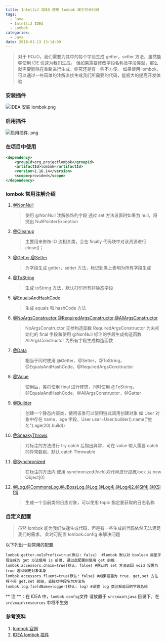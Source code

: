 ```yaml
---
title: IntelliJ IDEA 使用 lombok 减少冗长代码
tags:
  - Java
  - IntelliJ IDEA
  - Lombok
categories:
  - Java
date: 2018-01-13 13:14:00
---
```

> 对于 POJO，我们需要为其中的每个字段生成 getter，setter 方法，虽然能够使用 IDE 快速为我们生成。 但如果需要修改字段名称及字段类型，那么就需要删除在重新进行生成，终究还是有一些不方便。 如果使用 lombok，可以通过一些简单的注解直接生成我们所需要的代码，能极大的提高开发体验

### 安装插件
![IDEA 安装 lombok.png](/images/IntelliJ-IDEA-使用-lombok-减少冗长代码/IDEA安装lombok.png)
### 启用插件
![启用插件. png](/images/IntelliJ-IDEA-使用-lombok-减少冗长代码/启用插件.png)
### 在项目中使用
```xml
<dependency>
    <groupId>org.projectlombok</groupId>
    <artifactId>lombok</artifactId>
    <version>1.16.14</version>
    <scope>provided</scope>
</dependency>
```
### lombok 常用注解介绍
1. [@NonNull](https://projectlombok.org/features/NonNull.html)
    > 使用 @NonNull 注解修饰的字段 通过 set 方法设置时如果为 null，将抛出 NullPointerException

2. [@Cleanup](https://projectlombok.org/features/Cleanup.html)
    > 主要用来修饰 IO 流相关类，会在 finally 代码块中对该资源进行 close()；

3. [@Getter,@Setter](https://projectlombok.org/features/GetterSetter.html)
    > 为字段生成 getter，setter 方法，标记到类上表明为所有字段生成

4. [@ToString](https://projectlombok.org/features/ToString.html)
    > 生成 toString 方法，默认打印所有非静态字段

5. [@EqualsAndHashCode](https://projectlombok.org/features/EqualsAndHashCode.html)
    > 生成 equals 和 hashCode 方法

6. [@NoArgsConstructor,@RequiredArgsConstructor,@AllArgsConstructor](https://projectlombok.org/features/Constructor.html)
    > NoArgsConstructor 无参构造函数
    > RequiredArgsConstructor 为未初始化的 final 字段和使用 @NonNull 标注的字段生成构造函数
    > AllArgsConstructor 为所有字段生成构造函数
7. [@Data](https://projectlombok.org/features/Data.html)
    > 相当于同时使用 @Getter，@Setter，@ToString，@EqualsAndHashCode，@RequiredArgsConstructor
8. [@Value](https://projectlombok.org/features/Value.html)
    > 使用后，类将使用 final 进行修饰，同时使用 @ToString，@EqualsAndHashCode，@AllArgsConstructor，@Getter

9. [@Builder](https://projectlombok.org/features/Builder.html)
    > 创建一个静态内部类，使用该类可以使用链式调用创建对象
    > 如 User 对象中存在 name，age 字段，User user=User.builder().name("姓名").age(20).build()
10. [@SneakyThrows](https://projectlombok.org/features/SneakyThrows.html)
    > 对标注的方法进行 try catch 后抛出异常，可在 value 输入需要 catch 的异常数组，默认 catch Throwable

11. [@Synchronized](https://projectlombok.org/features/Synchronized.html)
    > 在标注的方法内 使用 synchronized($lock) {} 对代码进行包裹 ,$lock 为 new Object[0]
12. [@Log,@CommonsLog,@JBossLog,@Log,@Log4j,@Log4j2,@Slf4j,@XSlf4j](https://projectlombok.org/features/Log.html)
    > 生成一个当前类的日志对象，可以使用 topic 指定要获取的日志名称

### 自定义配置        
> 虽然 lombok 能为我们快速生成代码，但是有一些生成的代码依然无法满足我们的需求。 此时可配置 lombok.config 来解决问题

以下列出一些常用的配置
```config
lombok.getter.noIsPrefix=true(默认: false)  #lombok 默认对 boolean 类型字段生成的 get 方法使用 is 前缀, 通过此配置则使用 get 前缀
lombok.accessors.chain=true(默认: false) #默认的 set 方法返回 void 设置为 true 返回调用对象本身
lombok.accessors.fluent=true(默认: false) #如果设置为 true. get,set 方法将不带 get,set 前缀, 直接以字段名为方法名
lombok.log.fieldName=logger(默认: log) #设置 log 类注解返回的字段名称
```
** 注 **：在 IDEA 中，`lombok.config`文件 请放置于 `src\main\java` 目录下，在 `src\main\resources` 中将不生效
### 参考资料
1. [lombok 官网](https://projectlombok.org/)
2. [IDEA lombok 插件](https://github.com/mplushnikov/lombok-intellij-plugin)
